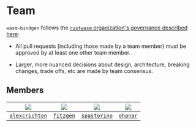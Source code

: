 # Team

`wasm-bindgen` follows the [`rustwasm` organization's governance described
here][governance]:

* All pull requests (including those made by a team member) must be approved by
  at least one other team member.

* Larger, more nuanced decisions about design, architecture, breaking changes,
  trade offs, etc are made by team consensus.

[governance]: https://github.com/rustwasm/team/blob/master/GOVERNANCE.md#repositories

## Members

<style>
img {
    max-width: 117px;
    max-height: 117px;
}
</style>

| [![](https://github.com/alexcrichton.png?size=117)][alexcrichton] | [![](https://github.com/fitzgen.png?size=117)][fitzgen] | [![](https://github.com/spastorino.png?size=117)][spastorino] | [![](https://github.com/ohanar.png?size=117)][ohanar] |
|:---:|:---:|:---:|:---:|
| [`alexcrichton`][alexcrichton] | [`fitzgen`][fitzgen] | [`spastorino`][spastorino] | [`ohanar`][ohanar] |

[alexcrichton]: https://github.com/alexcrichton
[fitzgen]: https://github.com/fitzgen
[spastorino]: https://github.com/spastorino
[ohanar]: https://github.com/ohanar
